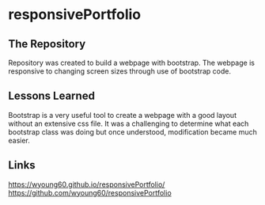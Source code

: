 # responsivePortfolio

## The Repository

Repository was created to build a webpage with bootstrap.  The webpage is responsive to changing screen sizes through use of bootstrap code.

## Lessons Learned

Bootstrap is a very useful tool to create a webpage with a good layout without an extensive css file.  It was a challenging to determine what each bootstrap class was doing but once understood, modification became much easier.

## Links

https://wyoung60.github.io/responsivePortfolio/
https://github.com/wyoung60/responsivePortfolio